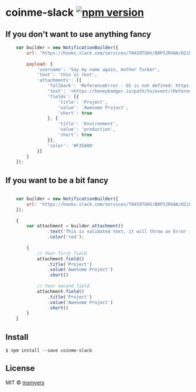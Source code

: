 # coinme-slack  [![npm version](https://badge.fury.io/js/coinme-slack.svg)](https://badge.fury.io/js/coinme-slack)

## If you don't want to use anything fancy

```javascript
    var builder = new NotificationBuilder({
        url: 'https://hooks.slack.com/services/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',
        
        payload: {
            'username': 'Say my name again, mother fucker',
            'text': 'this is text',
            'attachments': [{
                'fallback': 'ReferenceError - UI is not defined: https://honeybadger.io/path/to/event/',
                'text': '<https://honeybadger.io/path/to/event/|ReferenceError> - UI is not defined',
                'fields': [{
                    'title': 'Project',
                    'value': 'Awesome Project',
                    'short': true
                }, {
                    'title': 'Environment',
                    'value': 'production',
                    'short': true
                }],
                'color': '#F35A00'
            }]
        }
    });
```

## If you want to be a bit fancy

```javascript

    var builder = new NotificationBuilder({
        url: 'https://hooks.slack.com/services/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'
    });
    
    {
        var attachment = builder.attachment()
                .text('This is validated text, it will throw an Error if not a string')
                .color('red');
                
        {
            // Your first field
            attachment.field()
                .title('Project')
                .value('Awesome Project')
                .short()
                
            // Your second field
            attachment.field()
                .title('Project')
                .value('Awesome Project')
                .short()
        }
    }

```

## Install

```
$ npm install --save coinme-slack
```

## License

MIT © [msmyers](https://github.com/msmyers)
